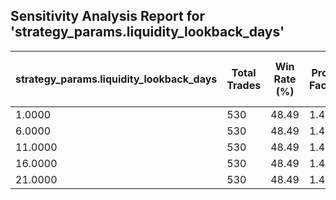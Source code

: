 ## Sensitivity Analysis Report for 'strategy_params.liquidity_lookback_days'

| strategy_params.liquidity_lookback_days | Total Trades | Win Rate (%) | Profit Factor | Avg Net Return (%) | Std Dev Return (%) |
|---|---|---|---|---|---|
| 1.0000 | 530 | 48.49 | 1.41 | 1.29 | 8.40 |
| 6.0000 | 530 | 48.49 | 1.41 | 1.29 | 8.40 |
| 11.0000 | 530 | 48.49 | 1.41 | 1.29 | 8.40 |
| 16.0000 | 530 | 48.49 | 1.41 | 1.29 | 8.40 |
| 21.0000 | 530 | 48.49 | 1.41 | 1.29 | 8.40 |